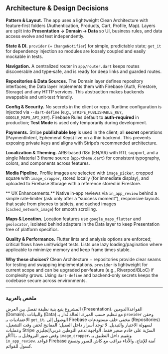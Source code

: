 ## Architecture & Design Decisions

**Pattern & Layout.** The app uses a lightweight Clean Architecture with feature‑first folders (Authentication, Products, Cart, Profile, Map). Layers are split into **Presentation → Domain → Data** so UI, business rules, and data access evolve and test independently.

**State & DI.** `provider` (+ `ChangeNotifier`) for simple, predictable state; `get_it` for dependency injection so modules are loosely coupled and easily mockable in tests.

**Navigation.** A centralized router in `app/router.dart` keeps routes discoverable and type‑safe, and is ready for deep links and guarded routes.

**Repositories & Data Sources.** The Domain layer defines repository interfaces; the Data layer implements them with Firebase (Auth, Firestore, Storage) and any HTTP services. This abstraction makes backends swappable and unit‑test friendly.

**Config & Security.** No secrets in the client or repo. Runtime configuration is injected via `--dart-define` (e.g., `STRIPE_PUBLISHABLE_KEY`, `GOOGLE_MAPS_API_KEY`). Firebase Rules default to **auth‑required** in production; **Test Mode** is used only temporarily during development.

**Payments.** Stripe **publishable key** is used in the client; all **secret** operations (PaymentIntent, Ephemeral Keys) live on a thin backend. This prevents exposing private keys and aligns with Stripe’s recommended architecture.

**Localization & Theming.** ARB‑based i18n (EN/AR) with RTL support, and a single Material 3 theme source (`app/theme.dart`) for consistent typography, colors, and components across features.

**Media Pipeline.** Profile images are selected with `image_picker`, cropped square with `image_cropper`, stored locally (for immediate display), and uploaded to Firebase Storage with a reference stored in Firestore.

** UX Enhancements.** Native in‑app reviews via `in_app_review` behind a simple rate‑limiter (ask only after a “success moment”), responsive layouts that scale from phones to tablets, and cached images (`cached_network_image`) for smooth scrolling.

**Maps & Location.** Location features use `google_maps_flutter` and `geolocator`, isolated behind adapters in the Data layer to keep Presentation free of platform specifics.

**Quality & Performance.** Flutter lints and analysis options are enforced; critical flows have unit/widget tests. Lists use lazy loading/pagination where applicable to minimize memory and keep frame times stable.

**Why these choices?** Clean Architecture + repositories provide clear seams for testing and swapping implementations. `provider` is lightweight for current scope and can be upgraded per‑feature (e.g., Riverpod/BLoC) if complexity grows. Using `dart-define` and backend‑only secrets keeps the codebase secure across environments.

---

### ملخص بالعربية
المشروع يتبع بنية نظيفة تفصل بين العرض (Presentation)، القواعد/الدومين (Domain)، والبيانات (Data) مع تنظيم حسب الميزة. الحالة تُدار بـ `provider` وحقن الاعتماديات بـ `get_it`. الوصول إلى Firebase مخفي خلف مستودعات (Repositories) لسهولة الاختبار والتبديل. لا توجد أسرار داخل العميل؛ المفاتيح تُحقن وقت التشغيل، وعمليات Stripe السرّية على خادم صغير فقط. الواجهة تدعم التوطين عربي/إنجليزي وRTL، وقص صور البروفايل بـ `image_cropper`، وتقييم داخل التطبيق بـ `in_app_review`. قواعد Firebase آمنة للإنتاج، والأداء مراقب مع كاش للصور وتصفح كسول للقوائم.
